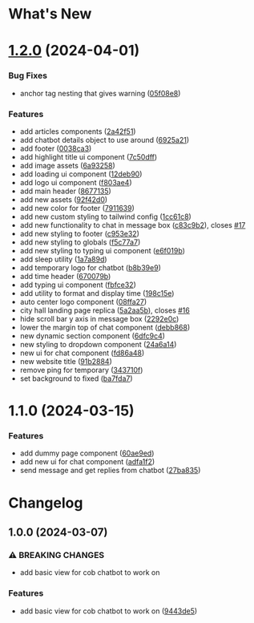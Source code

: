 # What's New

# [1.2.0](https://github.com/Jireh-sama/cob-chatbot/compare/1.1.0...1.2.0) (2024-04-01)


### Bug Fixes

* anchor tag nesting that gives warning ([05f08e8](https://github.com/Jireh-sama/cob-chatbot/commit/05f08e8bc2a6b7a3b9a6370b0a20851e64ce0ee5))


### Features

* add articles components ([2a42f51](https://github.com/Jireh-sama/cob-chatbot/commit/2a42f51875bf6353378b5a44d30055e8120faff2))
* add chatbot details object to use around ([6925a21](https://github.com/Jireh-sama/cob-chatbot/commit/6925a219bfecfa917c9ac8ba33a782a3036a6d5c))
* add footer ([0038ca3](https://github.com/Jireh-sama/cob-chatbot/commit/0038ca3ba9161ea9727425a0bd7b11ae44bdbf25))
* add highlight title ui component ([7c50dff](https://github.com/Jireh-sama/cob-chatbot/commit/7c50dff737cd70211d57c751bad3b675295b1ed0))
* add image assets ([6a93258](https://github.com/Jireh-sama/cob-chatbot/commit/6a932589e48770c09518673f1ae098b9c163c350))
* add loading ui component ([12deb90](https://github.com/Jireh-sama/cob-chatbot/commit/12deb90baeaa2142af411f2ec4e3b7a830f20872))
* add logo ui component ([f803ae4](https://github.com/Jireh-sama/cob-chatbot/commit/f803ae407423fbbff65f247d002d4fdf4af41807))
* add main header ([8677135](https://github.com/Jireh-sama/cob-chatbot/commit/867713573e680120fe95cd1825c47894571109ac))
* add new assets ([92f42d0](https://github.com/Jireh-sama/cob-chatbot/commit/92f42d049e9862c0572ebc0c436a1cc237d44b22))
* add new color for footer ([7911639](https://github.com/Jireh-sama/cob-chatbot/commit/791163919c50efd9eb74d6777c9519600acbdd3d))
* add new custom styling to tailwind config ([1cc61c8](https://github.com/Jireh-sama/cob-chatbot/commit/1cc61c8348f36dc7424e73e4b5e279fea1568906))
* add new functionality to chat in message box ([c83c9b2](https://github.com/Jireh-sama/cob-chatbot/commit/c83c9b25449407d34e49da4f331514ac955b488f)), closes [#17](https://github.com/Jireh-sama/cob-chatbot/issues/17)
* add new styling to footer ([c953e32](https://github.com/Jireh-sama/cob-chatbot/commit/c953e3292f8c25f98fda64622f4d658722b84b32))
* add new styling to globals ([f5c77a7](https://github.com/Jireh-sama/cob-chatbot/commit/f5c77a72c0d6b4e584ce13511b4de34d24ad6066))
* add new styling to typing ui component ([e6f019b](https://github.com/Jireh-sama/cob-chatbot/commit/e6f019bc1dc0180b80acb31d772a4aeccdb536d9))
* add sleep utility ([1a7a89d](https://github.com/Jireh-sama/cob-chatbot/commit/1a7a89d7131754e47653047efecb67effb3b0eb9))
* add temporary logo for chatbot ([b8b39e9](https://github.com/Jireh-sama/cob-chatbot/commit/b8b39e9d883f3247c8df8c399f3cdd323c49a864))
* add time header ([670079b](https://github.com/Jireh-sama/cob-chatbot/commit/670079b7e8838066f74156427ec8722d53492690))
* add typing ui component ([fbfce32](https://github.com/Jireh-sama/cob-chatbot/commit/fbfce327fa2676aada30b885ce22a99f4aa9c798))
* add utility to format and display time ([198c15e](https://github.com/Jireh-sama/cob-chatbot/commit/198c15eea166d6cde72f277481130c6e4e9c12ef))
* auto center logo component ([08ffa27](https://github.com/Jireh-sama/cob-chatbot/commit/08ffa27a39f82867c736603fc261ca4d85f41926))
* city hall landing page replica ([5a2aa5b](https://github.com/Jireh-sama/cob-chatbot/commit/5a2aa5be06630fde6e314a274eaecfb4cc14341b)), closes [#16](https://github.com/Jireh-sama/cob-chatbot/issues/16)
* hide scroll bar y axis in message box ([2292e0c](https://github.com/Jireh-sama/cob-chatbot/commit/2292e0c692dee0985c138b7c27267c3ac6814eb4))
* lower the margin top of chat component ([debb868](https://github.com/Jireh-sama/cob-chatbot/commit/debb868718d3e9896c06875d4fa1550d2706956b))
* new dynamic section component ([6dfc9c4](https://github.com/Jireh-sama/cob-chatbot/commit/6dfc9c4e83161cbf5b8455f669354655580fa8e2))
* new styling to dropdown component ([24a6a14](https://github.com/Jireh-sama/cob-chatbot/commit/24a6a144dd53a7a2acda66abde2aafb2868f58f4))
* new ui for chat component ([fd86a48](https://github.com/Jireh-sama/cob-chatbot/commit/fd86a484c234be72025a12858813546fb9b303b4))
* new website title ([91b2884](https://github.com/Jireh-sama/cob-chatbot/commit/91b2884d3738196cdf72e4d622ec3346a345c893))
* remove ping for temporary ([343710f](https://github.com/Jireh-sama/cob-chatbot/commit/343710f747131b3f13c8465f037bb515d738bb0b))
* set background to fixed ([ba7fda7](https://github.com/Jireh-sama/cob-chatbot/commit/ba7fda7deb32354096db833a8188695fb30bc821))

# 1.1.0 (2024-03-15)


### Features

* add dummy page component ([60ae9ed](https://github.com/Jireh-sama/cob-chatbot/commit/60ae9ed6afd78d5c876029c553459edfc841f272))
* add new ui for chat component ([adfa1f2](https://github.com/Jireh-sama/cob-chatbot/commit/adfa1f21bb597a8d00e4ffd36f4f4d413bf66316))
* send message and get replies from chatbot ([27ba835](https://github.com/Jireh-sama/cob-chatbot/commit/27ba835fb8383a2b89dc02b2bedcf724d54e2775))

# Changelog

## 1.0.0 (2024-03-07)


### ⚠ BREAKING CHANGES

* add basic view for cob chatbot to work on

### Features

* add basic view for cob chatbot to work on ([9443de5](https://github.com/MoonbamiOfficial/cob-chatbot/commit/9443de5729fadef53386be1a6a211a59ea85e851))
